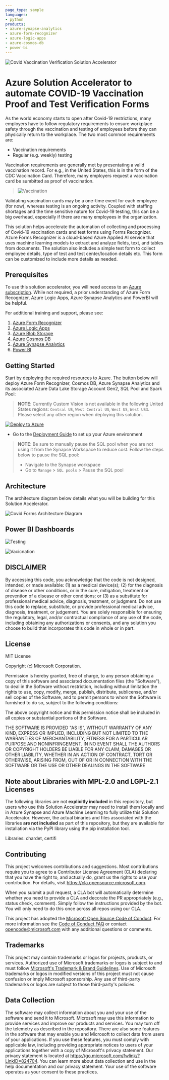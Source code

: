 ```yaml
---
page_type: sample
languages:
- python
products:
- azure-synapse-analytics
- azure-form-recognizer
- azure-logic-apps
- azure-cosmos-db
- power-bi
--- 
```


![Covid Vaccination Verification Solution Accelerator](./Deployment/images/SATitle.PNG)

# Azure Solution Accelerator to automate COVID-19 Vaccination Proof and Test Verification Forms
As the world economy starts to open after Covid-19 restrictions, many employers have to follow regulatory requirements to ensure workplace safety through the vaccination and testing of employees before they can physically return to the workplace.
The two most common requirements are:
* Vaccination requirements
* Regular (e.g. weekly) testing

Vaccination requirements are generally met by presentating a valid vaccination record. For e.g., in the United States, this is in the form of the CDC Vaccination Card. Therefore, many employers request a vaccination card be sumbitted as proof of vaccination.

> ![Vaccination](./Deployment/images/SolutionProcess.png)

Validating vaccination cards may be a one-time event for each employee (for now), whereas testing is an ongoing activity. Coupled with staffing shortages and the time sensitive nature for Covid-19 testing, this can be a big overhead, especially if there are many employees in the organization.

This solution helps accelerate the automation of collecting and processing of Covid-19 vaccination cards and test forms using Forms Recognizer. Azure Forms Recognizer is a cloud-based Azure Applied AI service that uses machine learning models to extract and analyze fields, text, and tables from documents. The solution also includes a simple test form to collect employee details, type of test and test center/location details etc. This form can be customized to include more details as needed.

## Prerequisites
To use this solution accelerator, you will need access to an [Azure subscription](https://azure.microsoft.com/en-us/free/). While not required, a prior understanding of Azure Form Recognizer, Azure Logic Apps, Azure Synapse Analytics and PowerBI will be helpful.

For additional training and support, please see:

1. [Azure Form Recognizer](https://docs.microsoft.com/en-us/azure/applied-ai-services/form-recognizer/?branch=release-build-cogserv-forms-recognizer)
2. [Azure Logic Apps](https://azure.microsoft.com/en-us/services/logic-apps/#overview)
3. [Azure Blob Storage](https://docs.microsoft.com/en-in/azure/storage/blobs/storage-blobs-introduction)
4. [Azure Cosmos DB](https://azure.microsoft.com/en-us/services/cosmos-db/)
4. [Azure Synapse Analytics](https://azure.microsoft.com/en-us/services/synapse-analytics/) 
5. [Power BI](https://docs.microsoft.com/en-us/power-bi/fundamentals/power-bi-overview)

## Getting Started
Start by deploying the required resources to Azure. The button below will deploy Azure Form Recognizer, Cosmos DB, Azure Synapse Analytics and its associated Azure Data Lake Storage Account Gen2, SQL Pool and Spark Pool:

> **NOTE**: Currently Custom Vision is not available in the following United States regions: `Central US`, `West Central US`, `West US`, `West US3`. Please select any other region when deploying this solution.

[![Deploy to Azure](https://aka.ms/deploytoazurebutton)](https://portal.azure.com/#create/Microsoft.Template/uri/https%3A%2F%2Fraw.githubusercontent.com%2Fmicrosoft%2FAzure-Solution-Accelerator-to-automate-COVID-19-Vaccination-Proof-and-Test-Verification-Forms%2Fmain%2FDeployment%2Fdeploy.json)

* Go to the [Deployment Guide](./Deployment/Deployment.md) to set up your Azure environment

> **NOTE**: Be sure to manually pause the SQL pool when you are not using it from the Synapse Workspace to reduce cost. Follow the steps below to pause the SQL pool:  
> * Navigate to the Synapse workspace
> *  Go to `Manage` > `SQL pools` > Pause the SQL pool 

## Architecture
The architecture diagram below details what you will be building for this Solution Accelerator.

![Covid Forms Architecture Diagram](./Deployment/images/SAArchitecture.png "Covid Forms Architecture Diagram")

## Power BI Dashboards

![Testing](./Deployment/images/TestingDashboard.png "Testing")

![Vacicnation](./Deployment/images/VaccinationDashboard.png "Vacicnation")

## DISCLAIMER
By accessing this code, you acknowledge that the code is not designed, intended, or made available: (1) as a medical device(s); (2) for the diagnosis of disease or other conditions, or in the cure, mitigation, treatment or prevention of a disease or other conditions; or (3) as a substitute for professional medical advice, diagnosis, treatment, or judgment. Do not use this code to replace, substitute, or provide professional medical advice, diagnosis, treatment, or judgement. You are solely responsible for ensuring the regulatory, legal, and/or contractual compliance of any use of the code, including obtaining any authorizations or consents, and any solution you choose to build that incorporates this code in whole or in part.

## License
MIT License

Copyright (c) Microsoft Corporation.

Permission is hereby granted, free of charge, to any person obtaining a copy
of this software and associated documentation files (the "Software"), to deal
in the Software without restriction, including without limitation the rights
to use, copy, modify, merge, publish, distribute, sublicense, and/or sell
copies of the Software, and to permit persons to whom the Software is
furnished to do so, subject to the following conditions:

The above copyright notice and this permission notice shall be included in all
copies or substantial portions of the Software.

THE SOFTWARE IS PROVIDED "AS IS", WITHOUT WARRANTY OF ANY KIND, EXPRESS OR
IMPLIED, INCLUDING BUT NOT LIMITED TO THE WARRANTIES OF MERCHANTABILITY,
FITNESS FOR A PARTICULAR PURPOSE AND NONINFRINGEMENT. IN NO EVENT SHALL THE
AUTHORS OR COPYRIGHT HOLDERS BE LIABLE FOR ANY CLAIM, DAMAGES OR OTHER
LIABILITY, WHETHER IN AN ACTION OF CONTRACT, TORT OR OTHERWISE, ARISING FROM,
OUT OF OR IN CONNECTION WITH THE SOFTWARE OR THE USE OR OTHER DEALINGS IN THE
SOFTWARE

## Note about Libraries with MPL-2.0 and LGPL-2.1 Licenses   
The following libraries are not **explicitly included** in this repository, but users who use this Solution Accelerator may need to install them locally and in Azure Synapse and Azure Machine Learning to fully utilize this Solution Accelerator. However, the actual binaries and files associated with the libraries **are not included** as part of this repository, but they are available for installation via the PyPI library using the pip installation tool.  
  
Libraries: chardet, certifi

## Contributing
This project welcomes contributions and suggestions.  Most contributions require you to agree to a Contributor License Agreement (CLA) declaring that you have the right to, and actually do, grant us the rights to use your contribution. For details, visit https://cla.opensource.microsoft.com.

When you submit a pull request, a CLA bot will automatically determine whether you need to provide a CLA and decorate the PR appropriately (e.g., status check, comment). Simply follow the instructions provided by the bot. You will only need to do this once across all repos using our CLA.

This project has adopted the [Microsoft Open Source Code of Conduct](https://opensource.microsoft.com/codeofconduct/). For more information see the [Code of Conduct FAQ](https://opensource.microsoft.com/codeofconduct/faq/) or contact [opencode@microsoft.com](mailto:opencode@microsoft.com) with any additional questions or comments.

## Trademarks
This project may contain trademarks or logos for projects, products, or services. Authorized use of Microsoft trademarks or logos is subject to and must follow [Microsoft's Trademark & Brand Guidelines](https://www.microsoft.com/en-us/legal/intellectualproperty/trademarks/usage/general). Use of Microsoft trademarks or logos in modified versions of this project must not cause confusion or imply Microsoft sponsorship. Any use of third-party trademarks or logos are subject to those third-party's policies.

## Data Collection
The software may collect information about you and your use of the software and send it to Microsoft. Microsoft may use this information to provide services and improve our products and services. You may turn off the telemetry as described in the repository. There are also some features in the software that may enable you and Microsoft to collect data from users of your applications. If you use these features, you must comply with applicable law, including providing appropriate notices to users of your applications together with a copy of Microsoft's privacy statement. Our privacy statement is located at https://go.microsoft.com/fwlink/?LinkID=824704. You can learn more about data collection and use in the help documentation and our privacy statement. Your use of the software operates as your consent to these practices.
